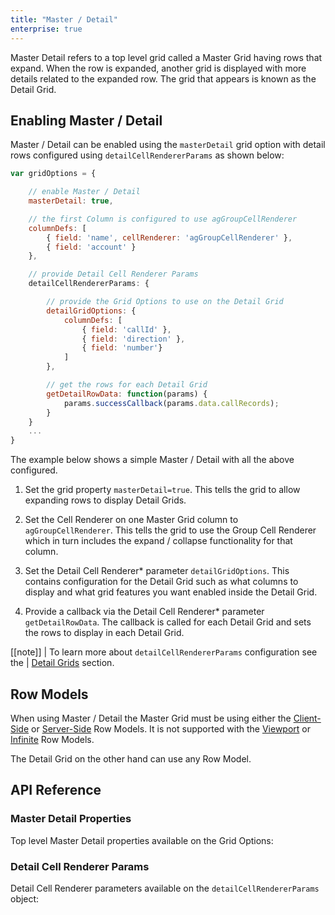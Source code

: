 ```yaml
---
title: "Master / Detail"
enterprise: true
---
```


<video-section src="https://www.youtube.com/embed/8OeJn75or2w" title="Master / Detail Video Tutorial">
    Master Detail refers to a top level grid called a Master Grid having rows that expand. When the row is expanded, another grid is displayed with more details related to the expanded row. The grid that appears is known as the Detail Grid.
</video-section>

## Enabling Master / Detail

Master / Detail can be enabled using the `masterDetail` grid option with detail rows configured using
`detailCellRendererParams` as shown below:

```js
var gridOptions = {

    // enable Master / Detail
    masterDetail: true,

    // the first Column is configured to use agGroupCellRenderer
    columnDefs: [
        { field: 'name', cellRenderer: 'agGroupCellRenderer' },
        { field: 'account' }
    },

    // provide Detail Cell Renderer Params
    detailCellRendererParams: {

        // provide the Grid Options to use on the Detail Grid
        detailGridOptions: {
            columnDefs: [
                { field: 'callId' },
                { field: 'direction' },
                { field: 'number'}
            ]
        },

        // get the rows for each Detail Grid
        getDetailRowData: function(params) {
            params.successCallback(params.data.callRecords);
        }
    }
    ...
}
```

The example below shows a simple Master / Detail with all the above configured.


1. Set the grid property `masterDetail=true`. This tells the grid to allow expanding rows to display Detail Grids.

1. Set the Cell Renderer on one Master Grid column to `agGroupCellRenderer`. This tells the grid to use the Group Cell Renderer which in turn includes the expand / collapse functionality for that column.

1. Set the Detail Cell Renderer* parameter `detailGridOptions`. This contains configuration for the Detail Grid such as what columns to display and what grid features you want enabled inside the Detail Grid.

1. Provide a callback via the Detail Cell Renderer* parameter `getDetailRowData`. The callback is called for each Detail Grid and sets the rows to display in each Detail Grid.

[[note]]
| To learn more about `detailCellRendererParams` configuration see the
| [Detail Grids](../master-detail-detail-grids/) section.

<grid-example title='Master Detail Example' name='simple' type='generated' options='{ "enterprise": true, "exampleHeight": 535, "modules": ["clientside", "masterdetail", "menu", "columnpanel"] }'></grid-example>


## Row Models

When using Master / Detail the Master Grid must be using either the [Client-Side](../client-side-model/) or [Server-Side](../server-side-model-master-detail/) Row Models. It is not supported with the [Viewport](../viewport) or [Infinite](../infinite-scrolling) Row Models.

The Detail Grid on the other hand can use any Row Model.

## API Reference

### Master Detail Properties

Top level Master Detail properties available on the Grid Options:

<api-documentation source='grid-properties/properties.json' section="masterDetail"></api-documentation>

### Detail Cell Renderer Params

Detail Cell Renderer parameters available on the `detailCellRendererParams` object:

<api-documentation source='master-detail-detail-grids/resources/properties.json' section="detailCellRenderer"></api-documentation>


